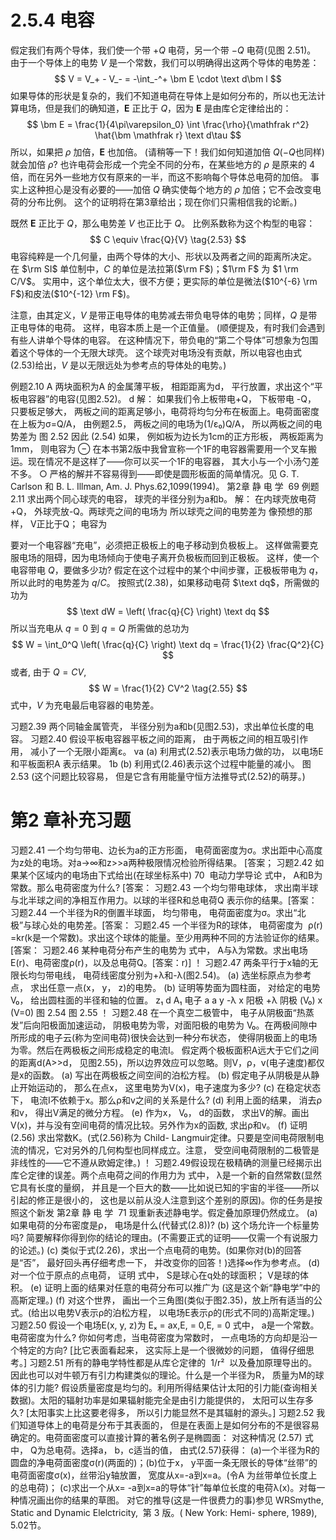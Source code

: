 # 2.5.4 电容

假定我们有两个导体，我们使一个带 $+Q$ 电荷，另一个带 $-Q$ 电荷(见图 2.51)。
由于一个导体上的电势 $V$ 是一个常数，我们可以明确得出这两个导体的电势差：
$$
  V = V_+ - V_- = -\int_-^+ \bm E \cdot \text d\bm l
$$
如果导体的形状是复杂的，我们不知道电荷在导体上是如何分布的，所以也无法计算电场，但是我们的确知道，$\bm E$ 正比于 $Q$，因为 $\bm E$ 是由库仑定律给出的：
$$
  \bm E = \frac{1}{4\pi\varepsilon_0} \int \frac{\rho}{\mathfrak r^2} \hat{\bm \mathfrak r} \text d\tau
$$
所以，如果把 $\rho$ 加倍，$\bm E$ 也加倍。
(请稍等一下！我们如何知道加倍 $Q$($-Q$也同样)就会加倍 $\rho$?
也许电荷会形成一个完全不同的分布，在某些地方的 $\rho$ 是原来的 $4$ 倍，而在另外一些地方仅有原来的一半，而这不影响每个导体总电荷的加倍。
事实上这种担心是没有必要的——加倍 $Q$ 确实使每个地方的 $\rho$ 加倍；它不会改变电荷的分布比例。
这个的证明将在第3章给出；现在你们只需相信我的论断。)

既然 $\bm E$ 正比于 $Q$，那么电势差 $V$ 也正比于 $Q$。
比例系数称为这个构型的电容：
$$
  C \equiv \frac{Q}{V}
  \tag{2.53}
$$
电容纯粹是一个几何量，由两个导体的大小、形状以及两者之间的距离所决定。
在 $\rm SI$ 单位制中，$C$ 的单位是法拉第($\rm F$)；$1\rm F$ 为 $1 \rm C/V$。
实用中，这个单位太大，很不方便；更实际的单位是微法($10^{-6} \rm F$)和皮法($10^{-12} \rm F$)。

注意，由其定义，$V$ 是带正电导体的电势减去带负电导体的电势；同样，$Q$ 是带正电导体的电荷。
这样，电容本质上是一个正值量。
(顺便提及，有时我们会遇到有些人讲单个导体的电容。
在这种情况下，带负电的“第二个导体”可想象为包围着这个导体的一个无限大球壳。
这个球壳对电场没有贡献，所以电容也由式(2.53)给出，$V$ 是以无限远处为参考点的导体处的电势。)

例题2.10
A
两块面积为A 的金属薄平板， 相距距离为d， 平行放置，求出这个“平板电容器”的电容(见图2.52)。
d
解： 如果我们令上板带电+Q， 下板带电 -Q， 只要板足够大， 两板之间的距离足够小，电荷将均匀分布在板面上。电荷面密度在上板为σ=Q/A， 由例题2.5， 两板之间的电场为(1/ε₀)Q/A， 所以两板之间的电势差为
图 2.52
因此
(2.54)
如果， 例如板为边长为1cm的正方形板， 两板距离为1mm， 则电容为
⊖ 在本书第2版中我曾宣称一个1F的电容器需要用一个叉车搬运。现在情况不是这样了——你可以买一个1F的电容器， 其大小与一个小汤勺差不多。
○ 严格的解并不容易得到——即使是圆形板面的简单情况。见 G. T. Carlson 和 B. L. Illman, Am. J. Phys.62,1099(1994)。
第2章 静 电 学  69
例题2.11
求出两个同心球壳的电容， 球壳的半径分别为a和b。
解： 在内球壳放电荷+Q， 外球壳放-Q。两球壳之间的电场为
所以球壳之间的电势差为
像预想的那样， V正比于Q； 电容为

要对一个电容器“充电”，必须把正极板上的电子移动到负极板上。
这样做需要克服电场的阻碍，因为电场倾向于使电子离开负极板而回到正极板。
这样，使一个电容带电 $Q$，要做多少功?
假定在这个过程中的某个中间步骤，正极板带电为 $q$，所以此时的电势差为 $q/C$。
按照式(2.38)，如果移动电荷 $\text dq$，所需做的功为
$$
  \text dW = \left( \frac{q}{C} \right) \text dq
$$
所以当充电从 $q=0$ 到 $q=Q$ 所需做的总功为
$$
  W = \int_0^Q \left( \frac{q}{C} \right) \text dq = \frac{1}{2} \frac{Q^2}{C}
$$
或者, 由于 $Q=CV$,
$$
  W = \frac{1}{2} CV^2
  \tag{2.55}
$$
式中，$V$ 为充电最后电容器的电势差。

习题2.39 两个同轴金属管壳， 半径分别为a和b(见图2.53)，求出单位长度的电容。
习题2.40 假设平板电容器平板之间的距离， 由于两板之间的相互吸引作用， 减小了一个无限小距离ε。
 va
(a) 利用式(2.52)表示电场力做的功， 以电场E 和平板面积A 表示结果。
1b
(b) 利用式(2.46)表示这个过程中能量的减小。
图 2.53
(这个问题比较容易， 但是它含有用能量守恒方法推导式(2.52)的萌芽。)

# 第2 章补充习题

习题2.41 一个均匀带电、边长为a的正方形面， 电荷面密度为σ。求出距中心高度为z处的电场。对a→∞和z>>a两种极限情况检验所得结果。
[答案；
习题2.42 如果某个区域内的电场由下式给出(在球坐标系中)
70  电动力学导论
式中， A和B为常数。那么电荷密度为什么? [答案：
习题2.43 一个均匀带电球体， 求出南半球与北半球之间的净相互作用力。以球的半径R和总电荷Q 表示你的结果。[答案：
习题2.44 一个半径为R的倒置半球面， 均匀带电， 电荷面密度为σ。求出“北极”与球心处的电势差。[答案：
习题2.45 一个半径为R的球体， 电荷密度为  ρ(r) =kr(k是一个常数)。求出这个球体的能量。至少用两种不同的方法验证你的结果。[答案：
习题2.46 某种电荷分布产生的电势为
式中， A与λ为常数。求出电场E(r)、电荷密度ρ(r)，以及总电荷Q。[答案：r)]
！ 习题2.47 两条平行于x轴的无限长均匀带电线， 电荷线密度分别为+λ和-λ(图2.54)。
(a) 选坐标原点为参考点， 求出任意一点(x， y， z)的电势。
(b) 证明等势面为圆柱面， 对给定的电势V₀， 给出圆柱面的半径和轴的位置。
z₁
d
A₁
电子
a
a
y
-λ
x
阳极
+λ
阴极
(V₀)
x
(V=0)
图 2.54
图 2.55
！ 习题2.48 在一个真空二极管中， 电子从阴极面“热蒸发”后向阳极面加速运动， 阴极电势为零，对面阳极的电势为 V₀。在两极间隙中所形成的电子云(称为空间电荷)很快会达到一种分布状态， 使得阴极面上的电场为零。然后在两极板之间形成稳定的电流I。
假定两个极板面积A远大于它们之间的距离d(A>>d， 见图2.55)，所以边界效应可以忽略。则V，ρ，v(电子速度)都仅是x的函数。
(a) 写出在两极板之间空间的泊松方程。
(b) 假定电子从阴极是从静止开始运动的， 那么在点x， 这里电势为V(x)，电子速度为多少?
(c) 在稳定状态下， 电流I不依赖于x。那么ρ和v之间的关系是什么?
(d) 利用上面的结果， 消去ρ和v， 得出V满足的微分方程。
(e) 作为x， V₀， d的函数， 求出V的解。画出V(x)，并与没有空间电荷的情况比较。另外作为x的函数, 求出ρ和v。
(f) 证明
(2.56)
求出常数K。(式(2.56)称为 Child- Langmuir定律。只要是空间电荷限制电流的情况，它对另外的几何构型也同样成立。注意， 受空间电荷限制的二极管是非线性的——它不遵从欧姆定律。)
！ 习题2.49假设现在极精确的测量已经揭示出库仑定律的误差。两个点电荷之间的作用力为
式中， λ是一个新的自然常数(显然它具有长度的量纲， 并且是一个巨大的数——比如说已知的宇宙的半径——所以引起的修正是很小的， 这也是以前从没人注意到这个差别的原因)。你的任务是按照这个新发
第2章 静 电 学  71
现重新表述静电学。假定叠加原理仍然成立。
(a) 如果电荷的分布密度是ρ， 电场是什么(代替式(2.8))?
(b) 这个场允许一个标量势吗? 简要解释你得到你的结论的理由。(不需要正式的证明——仅需一个有说服力的论述。)
(c) 类似于式(2.26)，求出一个点电荷的电势。(如果你对(b)的回答是“否”， 最好回头再仔细考虑一下， 并改变你的回答！)选择∞作为参考点。
(d) 对一个位于原点的点电荷， 证明
式中， S是球心在q处的球面积； V是球的体积。
(e) 证明上面的结果对任意的电荷分布可以推广为
(这是这个新“静电学”中的高斯定理。)
(f) 对这个世界， 画出一个三角图(类似于图2.35)，放上所有适当的公式。(给出以电势V表示ρ的泊松方程， 以电场E表示ρ的(形式不同的)高斯定理。)
习题2.50 假设一个电场E(x, y, z)为
Eₓ = ax,E, = 0,E, = 0
式中， a是一个常数。电荷密度为什么? 你如何考虑，当电荷密度为常数时， 一点电场的方向却是沿一个特定的方向? [比它表面看起来， 这实际上是一个很微妙的问题， 值得仔细思考。]
习题2.51 所有的静电学特性都是从库仑定律的  1/r²  以及叠加原理导出的。因此也可以对牛顿万有引力构建类似的理论。什么是一个半径为R， 质量为M的球体的引力能? 假设质量密度是均匀的。利用所得结果估计太阳的引力能(查询相关数据)。太阳的辐射功率是如果辐射能完全是由引力能提供的， 太阳可以生存多久? [太阳事实上比这要老得多， 所以引力能显然不是其辐射的源头。]
习题2.52 我们知道导体上的电荷是分布于其表面的， 但是在表面上是如何分布的不是很容易确定的。电荷面密度可以直接计算的著名例子是椭圆面：
对这种情况
(2.57)
式中， Q为总电荷。选择a， b，c适当的值， 由式(2.57)获得： (a)一个半径为R的圆盘的净电荷面密度σ(r)(两面的)；(b)位于x， y平面一条无限长的导体“丝带”的电荷面密度σ(x)，丝带沿y轴放置， 宽度从x=-a到x=a。(令A 为丝带单位长度上的总电荷)； (c)求出一个从x= -a到x=a的导体“针”每单位长度的电荷λ(x)。对每一种情况画出你的结果的草图。
对它的推导(这是一件很费力的事)参见 WRSmythe, Static and Dynamic Elelctricity,  第 3 版。( New York: Hemi- sphere, 1989), 5.02节。

